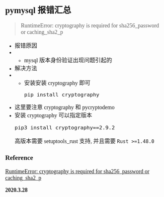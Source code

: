 <font size=4 face='楷体'>

## pymysql 报错汇总

> RuntimeError: cryptography is required for sha256_password or caching_sha2_p

- 报错原因
- - mysql 版本身份验证出现问题引起的
- 解决方法
- - 安装安装 cryptography 即可
    ```shell
    pip install cryptography
    ```
- 这里要注意 cryptography 和 pycryptodemo
- 安装 cryptography 可以指定版本
  ```bash
  pip3 install cryptography==2.9.2
  ```
  高版本需要 setuptools_rust 支持, 并且需要 `Rust >=1.48.0`

### Reference

[RuntimeError: cryptography is required for sha256_password or caching_sha2_p](https://www.cnblogs.com/Hannibal-2018/p/11081143.html)

**2020.3.28**
